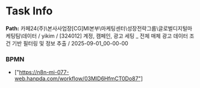 # Task Info

**Path:** 카페24(주)\본사사업장\[CG]MI본부\마케팅센터\성장전략그룹\글로벌디지털마케팅팀\데이터 / yikim / [324012] 계정, 캠페인, 광고 세팅 _ 전체 매체 광고 데이터 조건 기반 필터링 및 정보 추출 / 2025-09-01_00-00-00

### BPMN
- ["https://n8n-mi-077-web.hanpda.com/workflow/03MID6HfmCT0Do87"]

